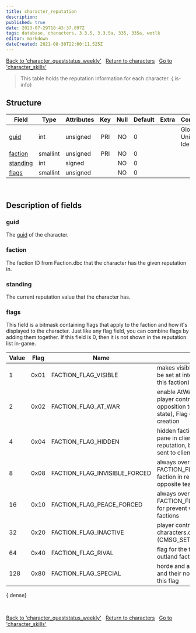 ```yaml
---
title: character_reputation
description: 
published: true
date: 2023-07-29T18:43:37.897Z
tags: database, characters, 3.3.5, 3.3.5a, 335, 335a, wotlk
editor: markdown
dateCreated: 2021-08-30T22:00:11.525Z
---
```


<a href="https://trinitycore.info/en/database/335/characters/character_queststatus_weekly" class="mt-5 v-btn v-btn--depressed v-btn--flat v-btn--outlined theme--light v-size--default darkblue--text text--lighten-3"><span class="v-btn__content"><i aria-hidden="true" class="v-icon notranslate v-icon--left mdi mdi-arrow-left theme--light"></i><span>Back to 'character_queststatus_weekly'</span></span></a>&nbsp;&nbsp;&nbsp;<a href="https://trinitycore.info/en/database/335/characters/home" class="mt-5 v-btn v-btn--depressed v-btn--flat v-btn--outlined theme--light v-size--default darkblue--text text--lighten-3"><span class="v-btn__content"><i aria-hidden="true" class="v-icon notranslate v-icon--left mdi mdi-home-outline theme--light"></i><span>Return to characters</span></span></a>&nbsp;&nbsp;&nbsp;<a href="https://trinitycore.info/en/database/335/characters/character_skills" class="mt-5 v-btn v-btn--depressed v-btn--flat v-btn--outlined theme--light v-size--default darkblue--text text--lighten-3"><span class="v-btn__content"><span>Go to 'character_skills'</span><i aria-hidden="true" class="v-icon notranslate v-icon--right mdi mdi-arrow-right theme--light"></i></span></a>

> This table holds the reputation information for each character.
{.is-info}


## Structure

| Field | Type | Attributes | Key | Null | Default | Extra | Comment |
| --- | --- | --- | :---: | :---: | --- | --- | --- |
| [guid](#guid) | int | unsigned | PRI | NO | 0 |  | Global Unique Identifier |
| [faction](#faction) | smallint | unsigned | PRI | NO | 0 |  |  |
| [standing](#standing) | int | signed |  | NO | 0 |  |  |
| [flags](#flags) | smallint | unsigned |  | NO | 0 |  |  |
&nbsp;
## Description of fields

### guid
The [guid](../characters/characters#guid) of the character.
&nbsp;

### faction
The faction ID from Faction.dbc that the character has the given reputation in.
&nbsp;

### standing
The current reputation value that the character has.
&nbsp;

### flags
This field is a bitmask containing flags that apply to the faction and how it's displayed to the character. Just like any flag field, you can combine flags by adding them together. If this field is 0, then it is not shown in the reputation list in-game.

| Value | Flag | Name | Comment |
|-------|------|------|---------|
| 1 | 0x01 | FACTION_FLAG_VISIBLE | makes visible in client (set or can be set at interaction with target of this faction) |
| 2 | 0x02 | FACTION_FLAG_AT_WAR | enable AtWar-button in client. player controlled (except opposition team always war state), Flag only set on initial creation |
| 4 | 0x04 | FACTION_FLAG_HIDDEN | hidden faction from reputation pane in client (player can gain reputation, but this update not sent to client) |
| 8 | 0x08 | FACTION_FLAG_INVISIBLE_FORCED | always overwrite FACTION_FLAG_VISIBLE and hide faction in rep.list, used for hide opposite team factions |
| 16 | 0x10 | FACTION_FLAG_PEACE_FORCED | always overwrite FACTION_FLAG_AT_WAR, used for prevent war with own team factions |
| 32 | 0x20 | FACTION_FLAG_INACTIVE | player controlled, state stored in characters.data (CMSG_SET_FACTION_INACTIVE) |
| 64 | 0x40 | FACTION_FLAG_RIVAL | flag for the two competing outland factions |
| 128 | 0x80 | FACTION_FLAG_SPECIAL | horde and alliance home cities and their northrend allies have this flag |
{.dense}

&nbsp;

<a href="https://trinitycore.info/en/database/335/characters/character_queststatus_weekly" class="mt-5 v-btn v-btn--depressed v-btn--flat v-btn--outlined theme--light v-size--default darkblue--text text--lighten-3"><span class="v-btn__content"><i aria-hidden="true" class="v-icon notranslate v-icon--left mdi mdi-arrow-left theme--light"></i><span>Back to 'character_queststatus_weekly'</span></span></a>&nbsp;&nbsp;&nbsp;<a href="https://trinitycore.info/en/database/335/characters/home" class="mt-5 v-btn v-btn--depressed v-btn--flat v-btn--outlined theme--light v-size--default darkblue--text text--lighten-3"><span class="v-btn__content"><i aria-hidden="true" class="v-icon notranslate v-icon--left mdi mdi-home-outline theme--light"></i><span>Return to characters</span></span></a>&nbsp;&nbsp;&nbsp;<a href="https://trinitycore.info/en/database/335/characters/character_skills" class="mt-5 v-btn v-btn--depressed v-btn--flat v-btn--outlined theme--light v-size--default darkblue--text text--lighten-3"><span class="v-btn__content"><span>Go to 'character_skills'</span><i aria-hidden="true" class="v-icon notranslate v-icon--right mdi mdi-arrow-right theme--light"></i></span></a>
